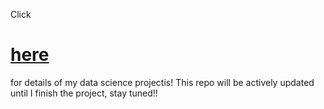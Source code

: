 Click 
# [here](https://github.com/ginochen/openimagechallenge/blob/master/Open_Images_Challenge_2018.ipynb)
for details of my data science projectis! This repo will be actively updated until I finish the project, stay tuned!!
